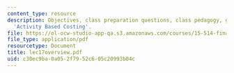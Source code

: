 ```yaml
---
content_type: resource
description: Objectives, class preparation questions, class pedagogy, game plan on
  'Activity Based Costing'.
file: https://ol-ocw-studio-app-qa.s3.amazonaws.com/courses/15-514-financial-and-managerial-accounting-summer-2003/c30ec9ba0a052f7952c605c20993b04c_lec17overview.pdf
file_type: application/pdf
resourcetype: Document
title: lec17overview.pdf
uid: c30ec9ba-0a05-2f79-52c6-05c20993b04c
---
```

